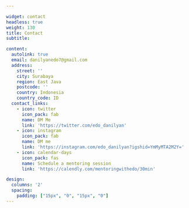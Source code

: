 ```yaml
---

widget: contact
headless: true
weight: 130
title: Contact
subtitle:

content:
  autolink: true
  email: danilyanedo7@gmail.com
  address:
    street: ''
    city: Surabaya
    region: East Java
    postcode: ''
    country: Indonesia
    country_code: ID
  contact_links:
    - icon: twitter
      icon_pack: fab
      name: DM Me
      link: 'https://twitter.com/edo_danilyan'
    - icon: instagram
      icon_pack: fab
      name: DM me
      link: 'https://instagram.com/edo_danilyan?igshid=YmMyMTA2M2Y='
    - icon: calendar-days
      icon_pack: fas
      name: Schedule a mentoring session
      link: 'https://calendly.com/mentoringwithedo/30min'

design:
  columns: '2'
  spacing:
    padding: ["15px", "0", "15px", "0"]
---
```



